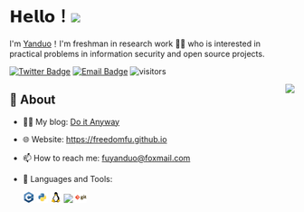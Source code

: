 # 𝗛𝗲𝗹𝗹𝗼！<img src="https://user-images.githubusercontent.com/5679180/79618120-0daffb80-80be-11ea-819e-d2b0fa904d07.gif" width="27px"> 

I'm [Yanduo](https://github.com/freedomFu)！I'm freshman in research work 🧑‍🎓 who is interested in practical problems in information security and open source projects.

[![Twitter Badge](https://img.shields.io/badge/-Twitter-1da1f2?style=flat-square&labelColor=1da1f2&logo=twitter&logoColor=white&link=https://twitter.com/Yaronzz)](https://twitter.com/YanduoF)
[![Email Badge](https://img.shields.io/badge/-Email-c14438?style=flat-square&logo=Gmail&logoColor=white&link=mailto:fuyanduo@foxmail.com)](mailto:fuyanduo@foxmail.com)
![visitors](https://visitor-badge.laobi.icu/badge?page_id=freedomfu)

<img align="right" src="https://github-readme-stats.vercel.app/api?username=freedomFu&show_icons=true&hide_border=true">

## 🧐 About

- 👨‍💻 My blog: [Do it Anyway](https://github.com/freedomFu/Do-it-Anyway)
- 🌐 Website: https://freedomfu.github.io
- 📫 How to reach me: fuyanduo@foxmail.com
- 🌱 Languages and Tools: 

    <div>
        <code><img height="20" src="https://raw.githubusercontent.com/github/explore/80688e429a7d4ef2fca1e82350fe8e3517d3494d/topics/cpp/cpp.png"></code>
        <code><img height="20" src="https://raw.githubusercontent.com/github/explore/80688e429a7d4ef2fca1e82350fe8e3517d3494d/topics/python/python.png"></code>
        <code><img height="20" src="https://raw.githubusercontent.com/github/explore/80688e429a7d4ef2fca1e82350fe8e3517d3494d/topics/linux/linux.png"></code>
        <code><img height="20" src="https://cdn.svgporn.com/logos/visual-studio-code.svg"></code>
        <code><img height="20" src="https://raw.githubusercontent.com/github/explore/80688e429a7d4ef2fca1e82350fe8e3517d3494d/topics/git/git.png"></code>
    </div>

